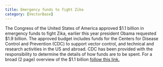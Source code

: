 ```yaml
---
title: Emergency funds to fight Zika
category: [VectorBase]
---
```

The Congress of the United States of America approved $1.1 billion in emergency funds to fight Zika, earlier this year president Obama requested $1.9 billion. The approved budget includes funds for the Centers for Disease Control and Prevention (CDC) to support vector control, and technical and research activities in the US and abroad. CDC has been provided with the responsibility to determine the details of how funds are to be spent. For a broad (2 page) overview of the $1.1 billion <a href="http://www.appropriations.senate.gov/imo/media/doc/092216-CR-Zika%20Supplemental%20Summary.pdf?utm_content=buffer6eb84&utm_medium=social&utm_source=facebook.com&utm_campaign=buffer">follow this link.</a> 
